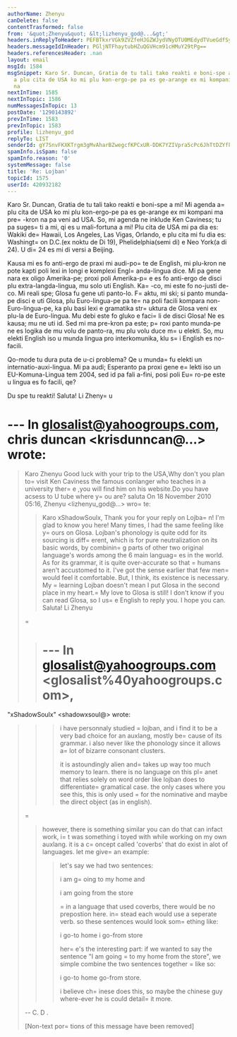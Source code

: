 ```yaml
---
authorName: Zhenyu
canDelete: false
contentTrasformed: false
from: '&quot;Zhenyu&quot; &lt;lizhenyu_god@...&gt;'
headers.inReplyToHeader: PEFBTkxrVGk9ZVZfeHJGZWJydVNyOTU0MEdydTVueGdfSytyam9xYXRTOV9zRkBtYWlsLmdtYWlsLmNvbT4=
headers.messageIdInHeader: PGljNTFhaytubHZuQGVHcm91cHMuY29tPg==
headers.referencesHeader: .nan
layout: email
msgId: 1584
msgSnippet: Karo Sr. Duncan, Gratia de tu tali tako reakti e boni-spe a mi! Mi agenda
  a plu cita de USA ko mi plu kon-ergo-pe pa es ge-arange ex mi kompani ma pre-kron
  na
nextInTime: 1585
nextInTopic: 1586
numMessagesInTopic: 13
postDate: '1290143892'
prevInTime: 1583
prevInTopic: 1583
profile: lizhenyu_god
replyTo: LIST
senderId: gY7SnvFKXKTrgm3gMvAharBZwegcfKPCxUR-DDK7YZIVpra5cPc6JhTtDZYfkz86hcg-cGqeNIvaFEabULgH83GNX-UT1eSyV4E
spamInfo.isSpam: false
spamInfo.reason: '0'
systemMessage: false
title: 'Re: Lojban'
topicId: 1575
userId: 420932182
---
```


Karo Sr. Duncan,
Gratia de tu tali tako reakti e boni-spe a mi! Mi agenda a=
 plu cita de USA ko mi plu kon-ergo-pe pa es ge-arange ex mi kompani ma pre=
-kron na pa veni ad USA. So, mi agenda ne inklude Ken Caviness; tu pa suges=
ti a mi, qi es u mali-fortuna a mi! Plu cita de USA mi pa dia es: Wakiki de=
 Hawaii, Los Angeles, Las Vigas, Orlando, e plu cita mi fu dia es: Washingt=
on D.C.(ex noktu de Di 19), Phelidelphia(semi di) e Neo York(a di 24). U di=
 24 es mi di versi a Beijing.

Kausa mi es fo anti-ergo de praxi mi audi-po=
te de English, mi plu-kron ne pote kapti poli lexi in longi e komplexi Engl=
anda-lingua dice. Mi pa gene nara ex oligo Amerika-pe; proxi poli Amerika-p=
e es fo anti-ergo de disci plu extra-langda-lingua, mu solo uti English. Ka=
-co, mi este fo no-justi de-co. Mi reali spe; Glosa fu gene uti panto-lo. F=
aktu, mi ski; si panto munda-pe disci e uti Glosa, plu Euro-lingua-pe pa te=
na poli facili kompara non-Euro-lingua-pe, ka plu basi lexi e gramatika str=
uktura de Glosa veni ex plu-la de Euro-lingua. Mu debi este fo gluko e faci=
li de disci Glosa! Ne es kausa; mu ne uti id. Sed mi ma pre-kron pa este; p=
roxi panto munda-pe ne es logika de mu volu de panto-ra, mu plu volu duce m=
u elekti. So, mu elekti English iso u munda lingua pro interkomunika, klu s=
i English es no-facili. 

Qo-mode tu dura puta de u-ci problema? Qe u munda=
 fu elekti un internatio-auxi-lingua. Mi pa audi; Esperanto pa proxi gene e=
lekti iso un EU-Komuna-Lingua tem 2004, sed id pa fali a-fini, posi poli Eu=
ro-pe este u lingua es fo facili, qe? 

Du spe tu reakti! 
Saluta!
Li Zheny=
u

--- In glosalist@yahoogroups.com, chris duncan <krisdunncan@...> wrote:
=
>
> Karo Zhenyu
> Good luck with your trip to the USA,Why don't you plan to=
 visit Ken Caviness
> the famous conlanger who teaches in a university ther=
e ,you will find him on
> his  website.Do you have acsess to U tube where y=
ou are?
> saluta
> On 18 November 2010 05:16, Zhenyu <lizhenyu_god@...> wro=
te:
> 
> >
> >
> > Karo xShadowSoulx,
> > Thank you for your reply on Lojba=
n! I'm glad to know you here! Many times,
> > I had the same feeling like y=
ours on Glosa. Lojban's phonology is quite odd
> > for its sourcing is diff=
erent, which is for pure neutralization on its basic
> > words, by combinin=
g parts of other two original language's words among the 6
> > main languag=
es in the world. As for its grammar, it is quite over-accurate
> > so that =
humans aren't accustomed to it. I've got the sense earlier that few
> > men=
 would feel it comfortable. But, I think, its existence is necessary. My
> =
> learning Lojban doesn't mean I put Glosa in the second place in my heart.=
 My
> > love to Glosa is still! I don't know if you can read Glosa, so I us=
e English
> > to reply you. I hope you can.
> > Saluta!
> > Li Zhenyu
> >
>=
 >
> > --- In glosalist@yahoogroups.com <glosalist%40yahoogroups.com>,
> > =
"xShadowSoulx" <shadowxsoul@> wrote:
> > >
> > > i have personnaly studied =
lojban, and i find it to be a very bad choice
> > for an auxlang, mostly be=
cause of its grammar. i also never like the
> > phonology since it allows a=
lot of bizarre consonant clusters.
> > >
> > > it is astoundingly alien and=
 takes up way too much memory to learn. there
> > is no language on this pl=
anet that relies solely on word order like lojban
> > does to differentiate=
 gramatical case. the only cases where you see this,
> > this is only used =
for the nominative and maybe the direct object (as in
> > english).
> > >
>=
 > > however, there is something similar you can do that can infact work, i=
t
> > was something i toyed with while working on my own auxlang. it is a c=
oncept
> > called 'coverbs' that do exist in alot of languages. let me give=
 an example:
> > >
> > > let's say we had two sentences:
> > >
> > > i am g=
oing to my home
> > > and
> > >
> > > i am going from the store
> > >
> > >=
 in a language that used coverbs, there would be no prepostion here.
> > in=
stead each would use a seperate verb. so these sentences would look
> > som=
ething like:
> > >
> > > i go-to home
> > > i go-from store
> > >
> > > her=
e's the interesting part: if we wanted to say the sentence "I am going
> > =
to my home from the store", we simple combine the two sentences together
> =
> like so:
> > >
> > > i go-to home go-from store.
> > >
> > > i believe ch=
inese does this, so maybe the chinese guy where-ever he is
> > could detail=
 it more.
> > >
> >
> >  
> >
> 
> 
> 
> -- 
> C. D .
> 
> 
> [Non-text por=
tions of this message have been removed]
>



